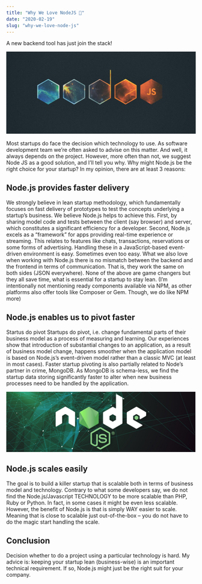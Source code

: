 ```yaml
---
title: "Why We Love NodeJS 💙"
date: "2020-02-19"
slug: "why-we-love-node-js"
---
```


A new backend tool has just join the stack!

![nodejs](nodejs.jpg)

Most startups do face the decision which technology to use. As software development team we’re often asked to advise on this matter. And well, it always depends on the project. However, more often than not, we suggest Node JS as a good solution, and I’ll tell you why.
Why might Node.js be the right choice for your startup?
In my opinion, there are at least 3 reasons:

## Node.js provides faster delivery

We strongly believe in lean startup methodology, which fundamentally focuses on fast delivery of prototypes to test the concepts underlying a startup’s business. We believe Node.js helps to achieve this.
First, by sharing model code and tests between the client (say browser) and server, which constitutes a significant efficiency for a developer.
Second, Node.js excels as a “framework” for apps providing real-time experience or streaming. This relates to features like chats, transactions, reservations or some forms of advertising. Handling these in a JavaScript-based event-driven environment is easy. Sometimes even too easy.
What we also love when working with Node.js there is no mismatch between the backend and the frontend in terms of communication. That is, they work the same on both sides (JSON everywhere).
None of the above are game changers but they all save time, what is essential for a startup to stay lean. (I’m intentionally not mentioning ready components available via NPM, as other platforms also offer tools like Composer or Gem. Though, we do like NPM more)

## Node.js enables us to pivot faster

Startus do pivot
Startups do pivot, i.e. change fundamental parts of their business model as a process of measuring and learning.
Our experiences show that introduction of substantial changes to an application, as a result of business model change, happens smoother when the application model is based on Node.js’s event-driven model rather than a classic MVC (at least in most cases).
Faster startup pivoting is also partially related to Node’s partner in crime, MongoDB. As MongoDB is schema-less, we find the startup data storing significantly faster to alter when new business processes need to be handled by the application.

![nodejs-2](nodejs-2.jpg)

## Node.js scales easily

The goal is to build a killer startup that is scalable both in terms of business model and technology. Contrary to what some developers say, we do not find the Node.js/Javascript TECHNOLOGY to be more scalable than PHP, Ruby or Python. In fact, in some cases it might be even less scalable.
However, the benefit of Node.js is that is simply WAY easier to scale. Meaning that is close to scalable just out-of-the-box – you do not have to do the magic start handling the scale.

## Conclusion

Decision whether to do a project using a particular technology is hard. My advice is: keeping your startup lean (business-wise) is an important technical requirement. If so, Node.js might just be the right suit for your company.
